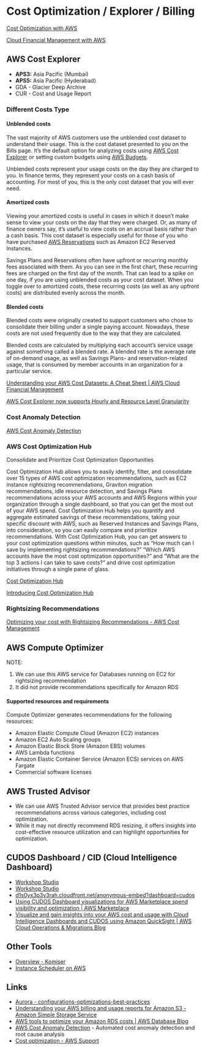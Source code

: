 # Cost Optimization / Explorer / Billing

[Cost Optimization with AWS](https://aws.amazon.com/aws-cost-management/cost-optimization/)

[Cloud Financial Management with AWS](https://aws.amazon.com/aws-cost-management/)

## AWS Cost Explorer

- **APS3:** Asia Pacific (Mumbai)
- **APS5:** Asia Pacific (Hyderabad)
- GDA - Glacier Deep Archive
- CUR - Cost and Usage Report

### Different Costs Type

#### Unblended costs

The vast majority of AWS customers use the unblended cost dataset to understand their usage. This is the cost dataset presented to you on the Bills page. It’s the default option for analyzing costs using [AWS Cost Explorer](https://aws.amazon.com/aws-cost-management/aws-cost-explorer/) or setting custom budgets using [AWS Budgets](https://aws.amazon.com/aws-cost-management/aws-budgets/).

Unblended costs represent your usage costs on the day they are charged to you. In finance terms, they represent your costs on a cash basis of accounting. For most of you, this is the only cost dataset that you will ever need.

#### Amortized costs

Viewing your amortized costs is useful in cases in which it doesn’t make sense to view your costs on the day that they were charged. Or, as many of finance owners say, it’s useful to view costs on an accrual basis rather than a cash basis. This cost dataset is especially useful for those of you who have purchased [AWS Reservations](https://aws.amazon.com/aws-cost-management/reserved-instance-reporting/) such as Amazon EC2 Reserved Instances.

Savings Plans and Reservations often have upfront or recurring monthly fees associated with them. As you can see in the first chart, these recurring fees are charged on the first day of the month. That can lead to a spike on one day, if you are using unblended costs as your cost dataset. When you toggle over to amortized costs, these recurring costs (as well as any upfront costs) are distributed evenly across the month.

#### Blended costs

Blended costs were originally created to support customers who chose to consolidate their billing under a single paying account. Nowadays, these costs are not used frequently due to the way that they are calculated.

Blended costs are calculated by multiplying each account’s service usage against something called a blended rate. A blended rate is the average rate of on-demand usage, as well as Savings Plans- and reservation-related usage, that is consumed by member accounts in an organization for a particular service.

[Understanding your AWS Cost Datasets: A Cheat Sheet | AWS Cloud Financial Management](https://aws.amazon.com/blogs/aws-cloud-financial-management/understanding-your-aws-cost-datasets-a-cheat-sheet/)

[AWS Cost Explorer now supports Hourly and Resource Level Granularity](https://aws.amazon.com/about-aws/whats-new/2019/11/aws-cost-explorer-supports-hourly-resource-level-granularity/)

### Cost Anomaly Detection

[AWS Cost Anomaly Detection](https://aws.amazon.com/aws-cost-management/aws-cost-anomaly-detection/)

### AWS Cost Optimization Hub

Consolidate and Prioritize Cost Optimization Opportunities

Cost Optimization Hub allows you to easily identify, filter, and consolidate over 15 types of AWS cost optimization recommendations, such as EC2 instance rightsizing recommendations, Graviton migration recommendations, idle resource detection, and Savings Plans recommendations across your AWS accounts and AWS Regions within your organization through a single dashboard, so that you can get the most out of your AWS spend. Cost Optimization Hub helps you quantify and aggregate estimated savings of these recommendations, taking your specific discount with AWS, such as Reserved Instances and Savings Plans, into consideration, so you can easily compare and prioritize recommendations. With Cost Optimization Hub, you can get answers to your cost optimization questions within minutes, such as “How much can I save by implementing rightsizing recommendations?” “Which AWS accounts have the most cost optimization opportunities?” and “What are the top 3 actions I can take to save costs?” and drive cost optimization initiatives through a single pane of glass.

[Cost Optimization Hub](https://aws.amazon.com/aws-cost-management/cost-optimization-hub/)

[Introducing Cost Optimization Hub](https://aws.amazon.com/about-aws/whats-new/2023/11/cost-optimization-hub/)

### Rightsizing Recommendations

[Optimizing your cost with Rightsizing Recommendations - AWS Cost Management](https://docs.aws.amazon.com/cost-management/latest/userguide/ce-rightsizing.html)

## AWS Compute Optimizer

NOTE:

1. We can use this AWS service for Databases running on EC2 for rightsizing recommendation
2. It did not provide recommendations specifically for Amazon RDS

#### Supported resources and requirements

Compute Optimizer generates recommendations for the following resources:

- Amazon Elastic Compute Cloud (Amazon EC2) instances
- Amazon EC2 Auto Scaling groups
- Amazon Elastic Block Store (Amazon EBS) volumes
- AWS Lambda functions
- Amazon Elastic Container Service (Amazon ECS) services on AWS Fargate
- Commercial software licenses

## AWS Trusted Advisor

- We can use AWS Trusted Advisor service that provides best practice recommendations across various categories, including cost optimization.
- While it may not directly recommend RDS resizing, it offers insights into cost-effective resource utilization and can highlight opportunities for optimization.

## CUDOS Dashboard / CID (Cloud Intelligence Dashboard)

- [Workshop Studio](https://catalog.workshops.aws/awscid/en-US/faqs)
- [Workshop Studio](https://catalog.workshops.aws/awscid/en-US)
- [d1s0yx3p3y3rah.cloudfront.net/anonymous-embed?dashboard=cudos](https://d1s0yx3p3y3rah.cloudfront.net/anonymous-embed?dashboard=cudos)
- [Using CUDOS Dashboard visualizations for AWS Marketplace spend visibility and optimization | AWS Marketplace](https://aws.amazon.com/blogs/awsmarketplace/using-cudos-dashboard-visualizations-aws-marketplace-spend-visibility-optimization/)
- [Visualize and gain insights into your AWS cost and usage with Cloud Intelligence Dashboards and CUDOS using Amazon QuickSight | AWS Cloud Operations & Migrations Blog](https://aws.amazon.com/blogs/mt/visualize-and-gain-insights-into-your-aws-cost-and-usage-with-cloud-intelligence-dashboards-using-amazon-quicksight/)

## Other Tools

- [Overview - Komiser](https://docs.komiser.io/welcome/overview)
- [Instance Scheduler on AWS](https://aws.amazon.com/solutions/implementations/instance-scheduler-on-aws/)

## Links

- [Aurora - configurations-optimizations-best-practices](databases/sql-databases/aws-aurora/configurations-optimizations-best-practices.md)
- [Understanding your AWS billing and usage reports for Amazon S3 - Amazon Simple Storage Service](https://docs.aws.amazon.com/AmazonS3/latest/userguide/aws-usage-report-understand.html)
- [AWS tools to optimize your Amazon RDS costs | AWS Database Blog](https://aws.amazon.com/blogs/database/aws-tools-to-optimize-your-amazon-rds-costs/)
- [AWS Cost Anomaly Detection](https://aws.amazon.com/aws-cost-management/aws-cost-anomaly-detection/) - Automated cost anomaly detection and root cause analysis
- [Cost optimization - AWS Support](https://docs.aws.amazon.com/awssupport/latest/user/cost-optimization-checks.html)
